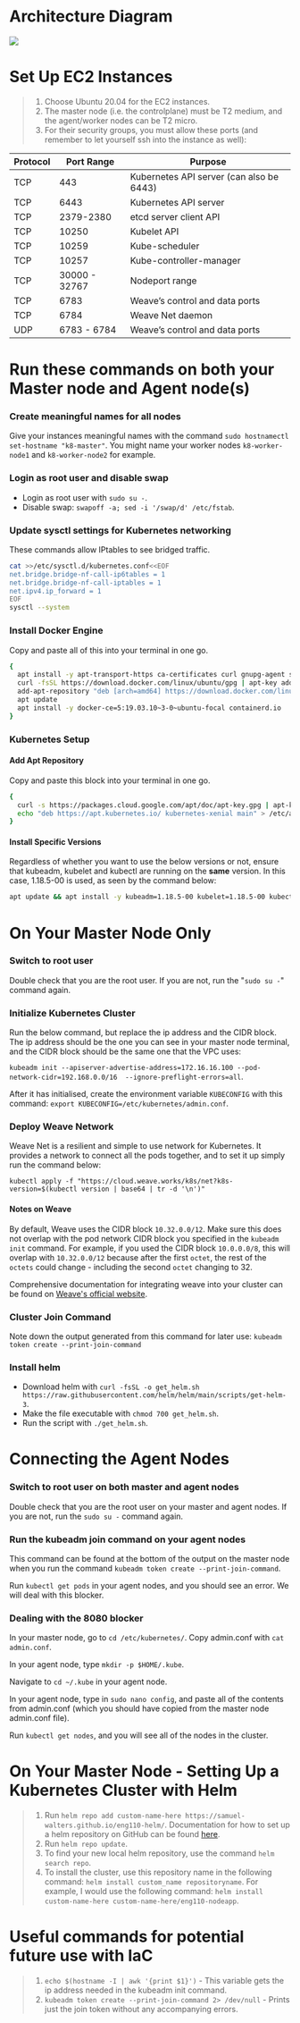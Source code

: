 # Architecture Diagram

![](https://miro.medium.com/max/700/1*WHXv2Z0bBfC7GW4egoIwTw.png)

# Set Up EC2 Instances
> 1. Choose Ubuntu 20.04 for the EC2 instances.
> 2. The master node (i.e. the controlplane) must be T2 medium, and the agent/worker nodes can be T2 micro.
> 3. For their security groups, you must allow these ports (and remember to let yourself ssh into the instance as well):

| Protocol | Port Range  | Purpose           |
|----------|-------------|-------------------|
| TCP      | 443         | Kubernetes API server (can also be 6443) |
| TCP      | 6443        | Kubernetes API server|
| TCP      | 2379-2380   | etcd server client API|
| TCP      | 10250       | Kubelet API|
| TCP      | 10259       | Kube-scheduler|
| TCP      | 10257       | Kube-controller-manager|
| TCP      | 30000 - 32767 | Nodeport range|
| TCP      | 6783 |  Weave’s control and data ports|
| TCP      | 6784 |  Weave Net daemon|
| UDP      | 6783 - 6784 |  Weave’s control and data ports|


# Run these commands on both your Master node and Agent node(s)

### Create meaningful names for all nodes

Give your instances meaningful names with the command `sudo hostnamectl set-hostname "k8-master"`. You might name your worker nodes `k8-worker-node1` and `k8-worker-node2` for example.

### Login as root user and disable swap
* Login as root user with `sudo su -`.
* Disable swap: `swapoff -a; sed -i '/swap/d' /etc/fstab`. 

### Update sysctl settings for Kubernetes networking
These commands allow IPtables to see bridged traffic.

```bash
cat >>/etc/sysctl.d/kubernetes.conf<<EOF
net.bridge.bridge-nf-call-ip6tables = 1
net.bridge.bridge-nf-call-iptables = 1
net.ipv4.ip_forward = 1
EOF
sysctl --system
```

### Install Docker Engine
Copy and paste all of this into your terminal in one go.
```bash
{
  apt install -y apt-transport-https ca-certificates curl gnupg-agent software-properties-common
  curl -fsSL https://download.docker.com/linux/ubuntu/gpg | apt-key add -
  add-apt-repository "deb [arch=amd64] https://download.docker.com/linux/ubuntu $(lsb_release -cs) stable"
  apt update
  apt install -y docker-ce=5:19.03.10~3-0~ubuntu-focal containerd.io
}
```

### Kubernetes Setup

#### Add Apt Repository
Copy and paste this block into your terminal in one go.
```bash
{
  curl -s https://packages.cloud.google.com/apt/doc/apt-key.gpg | apt-key add -
  echo "deb https://apt.kubernetes.io/ kubernetes-xenial main" > /etc/apt/sources.list.d/kubernetes.list
}
```

#### Install Specific Versions

Regardless of whether you want to use the below versions or not, ensure that kubeadm, kubelet and kubectl are running on the **same** version. In this case, 1.18.5-00 is used, as seen by the command below:

```bash
apt update && apt install -y kubeadm=1.18.5-00 kubelet=1.18.5-00 kubectl=1.18.5-00
```

# On Your Master Node Only

### Switch to root user

Double check that you are the root user. If you are not, run the "`sudo su -`" command again.

### Initialize Kubernetes Cluster

Run the below command, but replace the ip address and the CIDR block. The ip address should be the one you can see in your master node terminal, and the CIDR block should be the same one that the VPC uses:

`kubeadm init --apiserver-advertise-address=172.16.16.100 --pod-network-cidr=192.168.0.0/16  --ignore-preflight-errors=all`.

After it has initialised, create the environment variable `KUBECONFIG` with this command: `export KUBECONFIG=/etc/kubernetes/admin.conf`.

### Deploy Weave Network

Weave Net is a resilient and simple to use network for Kubernetes. It provides a network to connect all the pods together, and to set it up simply run the command below:

`kubectl apply -f "https://cloud.weave.works/k8s/net?k8s-version=$(kubectl version | base64 | tr -d '\n')"`

#### Notes on Weave
By default, Weave uses the CIDR block `10.32.0.0/12`. Make sure this does not overlap with the pod network CIDR block you specified in the `kubeadm init` command. For example, if you used the CIDR block `10.0.0.0/8`, this will overlap with `10.32.0.0/12` because after the first `octet`, the rest of the `octets` could change - including the second `octet` changing to 32. 

Comprehensive documentation for integrating weave into your cluster can be found on [Weave's official website](https://www.weave.works/docs/net/latest/kubernetes/kube-addon/).

### Cluster Join Command 

Note down the output generated from this command for later use: `kubeadm token create --print-join-command`

### Install helm

* Download helm with `curl -fsSL -o get_helm.sh https://raw.githubusercontent.com/helm/helm/main/scripts/get-helm-3`.
* Make the file executable with `chmod 700 get_helm.sh`.
* Run the script with `./get_helm.sh`.

# Connecting the Agent Nodes

### Switch to root user on both master and agent nodes

Double check that you are the root user on your master and agent nodes. If you are not, run the `sudo su -` command again.

### Run the kubeadm join command on your agent nodes

This command can be found at the bottom of the output on the master node when you run the command `kubeadm token create --print-join-command`.

Run `kubectl get pods` in your agent nodes, and you should see an error. We will deal with this blocker.

### Dealing with the 8080 blocker

In your master node, go to `cd /etc/kubernetes/`. Copy admin.conf with `cat admin.conf`.

In your agent node, type `mkdir -p $HOME/.kube`.

Navigate to `cd ~/.kube` in your agent node.

In your agent node, type in `sudo nano config`, and paste all of the contents from admin.conf (which you should have copied from the master node admin.conf file).

Run `kubectl get nodes`, and you will see all of the nodes in the cluster.

# On Your Master Node - Setting Up a Kubernetes Cluster with Helm

> 1. Run `helm repo add custom-name-here https://samuel-walters.github.io/eng110-helm/`. Documentation for how to set up a helm repository on GitHub can be found [here](https://github.com/samuel-walters/Complete-CICD/blob/main/documentation/Set_Up_Helm_Repository.md).
> 2. Run `helm repo update`.
> 3. To find your new local helm repository, use the command `helm search repo`.
> 4. To install the cluster, use this repository name in the following command: `helm install custom_name repositoryname`. For example, I would use the following command: `helm install custom-name-here custom-name-here/eng110-nodeapp`.

# Useful commands for potential future use with IaC

> 1. `echo $(hostname -I | awk '{print $1}')` - This variable gets the ip address needed in the kubeadm init command.
> 2. `kubeadm token create --print-join-command 2> /dev/null` - Prints just the join token without any accompanying errors.